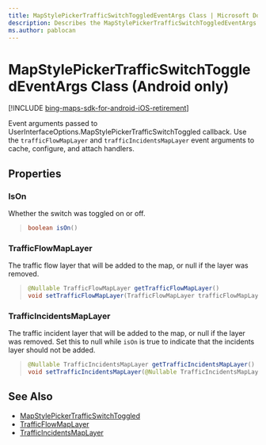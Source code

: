 ```yaml
---
title: MapStylePickerTrafficSwitchToggledEventArgs Class | Microsoft Docs
description: Describes the MapStylePickerTrafficSwitchToggledEventArgs class for Android and outlines the IsOn, TrafficFlowMapLayer, and TrafficIncidentsMapLayer properties.
ms.author: pablocan
---
```


# MapStylePickerTrafficSwitchToggledEventArgs Class (Android only)

[!INCLUDE [bing-maps-sdk-for-android-iOS-retirement](../../../includes/bing-maps-sdk-for-android-iOS-retirement.md)]

Event arguments passed to UserInterfaceOptions.MapStylePickerTrafficSwitchToggled callback. Use the `trafficFlowMapLayer` and `trafficIncidentsMapLayer` event arguments to cache, configure, and attach handlers.

## Properties

### IsOn

Whether the switch was toggled on or off.

>```java
> boolean isOn()
>```

### TrafficFlowMapLayer

The traffic flow layer that will be added to the map, or null if the layer was removed.

>```java
> @Nullable TrafficFlowMapLayer getTrafficFlowMapLayer()
> void setTrafficFlowMapLayer(TrafficFlowMapLayer trafficFlowMapLayer)
>```

### TrafficIncidentsMapLayer

The traffic incident layer that will be added to the map, or null if the layer was removed. Set this to null while `isOn` is true to indicate that the incidents layer should not be added.

>```java
> @Nullable TrafficIncidentsMapLayer getTrafficIncidentsMapLayer()
> void setTrafficIncidentsMapLayer(@Nullable TrafficIncidentsMapLayer trafficIncidentsMapLayer)
>```

## See Also

* [MapStylePickerTrafficSwitchToggled](OnMapStylePickerTrafficSwitchToggledListener-interface.md)
* [TrafficFlowMapLayer](../TrafficFlowMapLayer-class.md)
* [TrafficIncidentsMapLayer](../TrafficIncidentsMapLayer-class.md)
